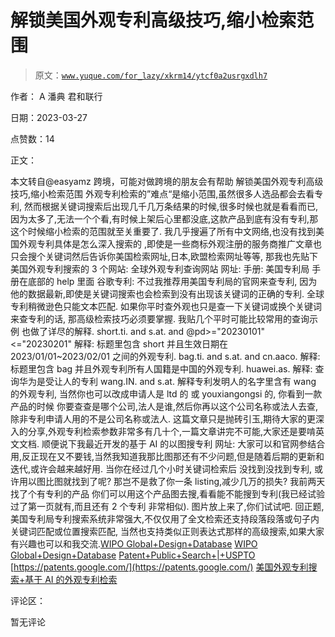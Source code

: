 # 解锁美国外观专利高级技巧,缩小检索范围

> 原文：[`www.yuque.com/for_lazy/xkrm14/ytcf0a2usrgxdlh7`](https://www.yuque.com/for_lazy/xkrm14/ytcf0a2usrgxdlh7)

作者： A 潘典 君和联行

日期：2023-03-27

点赞数：14

正文：

本文转自@easyamz 跨境，可能对做跨境的朋友会有帮助 解锁美国外观专利高级技巧,缩小检索范围 外观专利检索的”难点“是缩小范围,虽然很多人选品都会去看专利, 然而根据关键词搜索后出现几千几万条结果的时候,很多时候也就是看看而已,因为太多了,无法一个个看,有时候上架后心里都没底,这款产品到底有没有专利,那这个时候缩小检索的范围就至关重要了. 我几乎搜遍了所有中文网络,也没有找到美国外观专利具体是怎么深入搜索的 ,即使是一些商标外观注册的服务商推广文章也只会搜个关键词然后告诉你美国检索网址,日本,欧盟检索网址等等, 那我也先贴下 美国外观专利搜索的 3 个网站: 全球外观专利查询网站 网址: 手册: 美国专利局 手册在底部的 help 里面 谷歌专利: 不过我推荐用美国专利局的官网来查专利, 因为他的数据最新,即使是关键词搜索也会检索到没有出现该关键词的正确的专利. 全球专利稍微逊色只能文本匹配. 如果你平时查外观也只是查一下关键词或换个关键词来查专利的话, 那高级检索技巧必须要掌握. 我贴几个平时可能比较常用的查询示例 也做了详尽的解释. short.ti. and s.at. and @pd>="20230101"<="20230201" 解释: 标题里包含 short 并且生效日期在 2023/01/01~2023/02/01 之间的外观专利. bag.ti. and s.at. and cn.aaco. 解释: 标题里包含 bag 并且外观专利所有人国籍是中国的外观专利. huawei.as. 解释: 查询华为是受让人的专利 wang.IN. and s.at. 解释专利发明人的名字里含有 wang 的外观专利, 当然你也可以改成申请人是 ltd 的 或 youxiangongsi 的, 你看到一款产品的时候 你要查查是哪个公司,法人是谁,然后你再以这个公司名称或法人去查,除非专利申请人用的不是公司名称或法人. 这篇文章只是抛砖引玉,期待大家的更深入的分享,外观专利检索参数非常多有几十个,一篇文章讲完不可能,大家还是要啃英文文档. 顺便说下我最近开发的基于 AI 的以图搜专利 网址: 大家可以和官网参结合用,反正现在又不要钱,当然我知道我那比图那还有不少问题,但是随着后期的更新和迭代,或许会越来越好用. 当你在经过几个小时关键词检索后 没找到没找到专利, 或许用以图比图就找到了呢? 那岂不是救了你一条 listing,减少几万的损失? 我前两天找了个有专利的产品 你们可以用这个产品图去搜,看看能不能搜到专利(我已经试验过了第一页就有,而且还有 2 个专利 非常相似). 图片放上来了,你们试试吧. 回正题,美国专利局专利搜索系统非常强大,不仅仅用了全文检索还支持段落段落或句子内关键词匹配或位置搜索匹配, 当然也支持类似正则表达式那样的高级搜索,如果大家有兴趣也可以和我交流.[WIPO Global+Design+Database](https://www3.wipo.int/designdb/en/design_search?continueFlag=9cf71944034535d667a60ca77f7f8b71) [WIPO Global+Design+Database](https://www3.wipo.int/designdb/en/index.jsp) [Patent+Public+Search+|+USPTO](https://ppubs.uspto.gov/pubwebapp/?continueFlag=9cf71944034535d667a60ca77f7f8b71) [https://patents.google.com/](https://patents.google.com/) [美国外观专利搜索+基于 AI 的外观专利检索](https://www.easyamz.cn/patents/us/design/?continueFlag=9cf71944034535d667a60ca77f7f8b71)

评论区：

暂无评论




